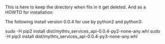 This is here to keep the directory when fils in it get deleted. And
as a HOWTO for installation:

The following install version 0.0.4 for use by python2 and python3:

sudo -H pip2 install dist/mythtv_services_api-0.0.4-py2-none-any.whl
sudo -H pip3 install dist/mythtv_services_api-0.0.4-py3-none-any.whl
